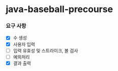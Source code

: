 # java-baseball-precourse

### 요구 사항
- [x] 수 생성
- [x] 사용자 입력
- [ ] 입력 유효성 및 스트라이크, 볼 검사
- [ ] 예외처리
- [x] 결과 출력